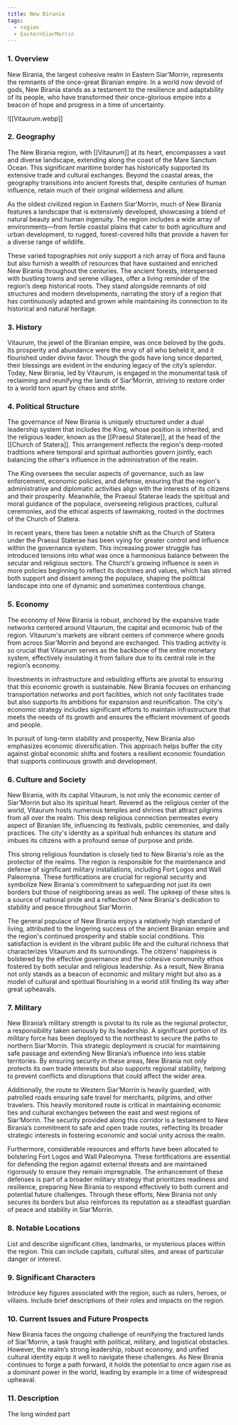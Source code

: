```yaml
---
title: New Birania
tags:
  - region
  - EasternSiarMorrin
---
```

### 1. **Overview**

New Birania, the largest cohesive realm in Eastern Siar’Morrin, represents the remnants of the once-great Biranian empire. In a world now devoid of gods, New Birania stands as a testament to the resilience and adaptability of its people, who have transformed their once-glorious empire into a beacon of hope and progress in a time of uncertainty.

![[Vitaurum.webp]]
### 2. **Geography**

The New Birania region, with [[Vitaurum]] at its heart, encompasses a vast and diverse landscape, extending along the coast of the Mare Sanctum Ocean. This significant maritime border has historically supported its extensive trade and cultural exchanges. Beyond the coastal areas, the geography transitions into ancient forests that, despite centuries of human influence, retain much of their original wilderness and allure.

As the oldest civilized region in Eastern Siar’Morrin, much of New Birania features a landscape that is extensively developed, showcasing a blend of natural beauty and human ingenuity. The region includes a wide array of environments—from fertile coastal plains that cater to both agriculture and urban development, to rugged, forest-covered hills that provide a haven for a diverse range of wildlife.

These varied topographies not only support a rich array of flora and fauna but also furnish a wealth of resources that have sustained and enriched New Birania throughout the centuries. The ancient forests, interspersed with bustling towns and serene villages, offer a living reminder of the region’s deep historical roots. They stand alongside remnants of old structures and modern developments, narrating the story of a region that has continuously adapted and grown while maintaining its connection to its historical and natural heritage.

### 3. **History**

Vitaurum, the jewel of the Biranian empire, was once beloved by the gods. Its prosperity and abundance were the envy of all who beheld it, and it flourished under divine favor. Though the gods have long since departed, their blessings are evident in the enduring legacy of the city’s splendor. Today, New Birania, led by Vitaurum, is engaged in the monumental task of reclaiming and reunifying the lands of Siar’Morrin, striving to restore order to a world torn apart by chaos and strife.

### 4. **Political Structure**

The governance of New Birania is uniquely structured under a dual leadership system that includes the King, whose position is inherited, and the religious leader, known as the [[Praesul Staterae]], at the head of the [[Church of Statera]]. This arrangement reflects the region's deep-rooted traditions where temporal and spiritual authorities govern jointly, each balancing the other's influence in the administration of the realm.

The King oversees the secular aspects of governance, such as law enforcement, economic policies, and defense, ensuring that the region's administrative and diplomatic activities align with the interests of its citizens and their prosperity. Meanwhile, the Praesul Staterae leads the spiritual and moral guidance of the populace, overseeing religious practices, cultural ceremonies, and the ethical aspects of lawmaking, rooted in the doctrines of the Church of Statera.

In recent years, there has been a notable shift as the Church of Statera under the Praesul Staterae has been vying for greater control and influence within the governance system. This increasing power struggle has introduced tensions into what was once a harmonious balance between the secular and religious sectors. The Church's growing influence is seen in more policies beginning to reflect its doctrines and values, which has stirred both support and dissent among the populace, shaping the political landscape into one of dynamic and sometimes contentious change.

### 5. **Economy**

The economy of New Birania is robust, anchored by the expansive trade networks centered around Vitaurum, the capital and economic hub of the region. Vitaurum's markets are vibrant centers of commerce where goods from across Siar’Morrin and beyond are exchanged. This trading activity is so crucial that Vitaurum serves as the backbone of the entire monetary system, effectively insulating it from failure due to its central role in the region’s economy.

Investments in infrastructure and rebuilding efforts are pivotal to ensuring that this economic growth is sustainable. New Birania focuses on enhancing transportation networks and port facilities, which not only facilitates trade but also supports its ambitions for expansion and reunification. The city's economic strategy includes significant efforts to maintain infrastructure that meets the needs of its growth and ensures the efficient movement of goods and people.

In pursuit of long-term stability and prosperity, New Birania also emphasizes economic diversification. This approach helps buffer the city against global economic shifts and fosters a resilient economic foundation that supports continuous growth and development.

### 6. **Culture and Society**

New Birania, with its capital Vitaurum, is not only the economic center of Siar’Morrin but also its spiritual heart. Revered as the religious center of the world, Vitaurum hosts numerous temples and shrines that attract pilgrims from all over the realm. This deep religious connection permeates every aspect of Biranian life, influencing its festivals, public ceremonies, and daily practices. The city's identity as a spiritual hub enhances its stature and imbues its citizens with a profound sense of purpose and pride.

This strong religious foundation is closely tied to New Birania's role as the protector of the realms. The region is responsible for the maintenance and defense of significant military installations, including Fort Logos and Wall Paleomyna. These fortifications are crucial for regional security and symbolize New Birania's commitment to safeguarding not just its own borders but those of neighboring areas as well. The upkeep of these sites is a source of national pride and a reflection of New Birania's dedication to stability and peace throughout Siar’Morrin.

The general populace of New Birania enjoys a relatively high standard of living, attributed to the lingering success of the ancient Biranian empire and the region's continued prosperity and stable social conditions. This satisfaction is evident in the vibrant public life and the cultural richness that characterizes Vitaurum and its surroundings. The citizens' happiness is bolstered by the effective governance and the cohesive community ethos fostered by both secular and religious leadership. As a result, New Birania not only stands as a beacon of economic and military might but also as a model of cultural and spiritual flourishing in a world still finding its way after great upheavals.

### 7. **Military**

New Birania’s military strength is pivotal to its role as the regional protector, a responsibility taken seriously by its leadership. A significant portion of its military force has been deployed to the northeast to secure the paths to northern Siar’Morrin. This strategic deployment is crucial for maintaining safe passage and extending New Birania’s influence into less stable territories. By ensuring security in these areas, New Birania not only protects its own trade interests but also supports regional stability, helping to prevent conflicts and disruptions that could affect the wider area.

Additionally, the route to Western Siar’Morrin is heavily guarded, with patrolled roads ensuring safe travel for merchants, pilgrims, and other travelers. This heavily monitored route is critical in maintaining economic ties and cultural exchanges between the east and west regions of Siar’Morrin. The security provided along this corridor is a testament to New Birania’s commitment to safe and open trade routes, reflecting its broader strategic interests in fostering economic and social unity across the realm.

Furthermore, considerable resources and efforts have been allocated to bolstering Fort Logos and Wall Paleomyna. These fortifications are essential for defending the region against external threats and are maintained rigorously to ensure they remain impregnable. The enhancement of these defenses is part of a broader military strategy that prioritizes readiness and resilience, preparing New Birania to respond effectively to both current and potential future challenges. Through these efforts, New Birania not only secures its borders but also reinforces its reputation as a steadfast guardian of peace and stability in Siar’Morrin.

### 8. **Notable Locations**

List and describe significant cities, landmarks, or mysterious places within the region. This can include capitals, cultural sites, and areas of particular danger or interest.

### 9. **Significant Characters**

Introduce key figures associated with the region, such as rulers, heroes, or villains. Include brief descriptions of their roles and impacts on the region.

### 10. **Current Issues and Future Prospects**

New Birania faces the ongoing challenge of reunifying the fractured lands of Siar’Morrin, a task fraught with political, military, and logistical obstacles. However, the realm’s strong leadership, robust economy, and unified cultural identity equip it well to navigate these challenges. As New Birania continues to forge a path forward, it holds the potential to once again rise as a dominant power in the world, leading by example in a time of widespread upheaval.

### 11. **Description**

The long winded part
